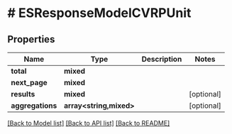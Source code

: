 # # ESResponseModelCVRPUnit

## Properties

Name | Type | Description | Notes
------------ | ------------- | ------------- | -------------
**total** | **mixed** |  |
**next_page** | **mixed** |  |
**results** | **mixed** |  | [optional]
**aggregations** | **array<string,mixed>** |  | [optional]

[[Back to Model list]](../../README.md#models) [[Back to API list]](../../README.md#endpoints) [[Back to README]](../../README.md)

